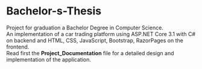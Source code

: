 # Bachelor-s-Thesis
Project for graduation a Bachelor Degree in Computer Science.<br/>
An implementation of a car trading platform using ASP.NET Core 3.1 with C# on backend and HTML, CSS, JavaScript, Bootstrap, RazorPages on the frontend.<br/>
Read first the **Project_Documentation** file for a detailed design and implementation of the application.
